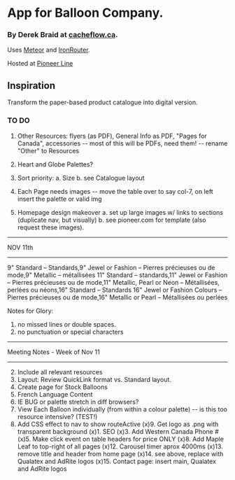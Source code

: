 # App for Balloon Company.  

### By Derek Braid at [cacheflow.ca](http://cacheflow.ca).

Uses [Meteor](http://meteor.com) and [IronRouter](https://github.com/EventedMind/iron-router).

Hosted at [Pioneer Line](http://pioneerline.ca) 

## Inspiration

Transform the paper-based product catalogue into digital version.

### TO DO 


1. Other Resources: flyers (as PDF), General Info as PDF, "Pages for Canada", accessories 
-- most of this will be PDFs, need them!
-- rename "Other" to Resources 

2.  Heart and Globe Palettes?

3.  Sort priority: 
  a.  Size
  b.  see Catalogue layout

4.  Each Page needs images
-- move the table over to say col-7, on left insert the palette or valid img

5.  Homepage design makeover
  a.  set up large images w/ links to sections (duplicate nav, but visually)
  b.  see pioneer.com for template (also request these images).

***************************
  NOV 11th
***************************

9" Standard – Standards,9" Jewel or Fashion – Pierres précieuses ou de mode,9" Metallic – métallisées
11" Standard – standards,11" Jewel or Fashion – Pierres précieuses ou de mode,11" Metallic, Pearl or Neon – Métallisées, perlées ou néons,16" Standard – Standards
16" Jewel or Fashion Colours – Pierres précieuses ou de mode,16" Metallic or Pearl – Métallisées ou perlées


Notes for Glory: 

1.  no missed lines or double spaces. 
2.  no punctuation or special characters




******************************************************
Meeting Notes - Week of Nov 11
******************************************************

2.  Include all relevant resources 
4.  Layout: Review QuickLink format vs. Standard layout.
6.  Create page for Stock Balloons
7.  French Language Content
10. IE BUG or palette stretch in diff browsers?  
11. View Each Balloon individually (from within a colour palette)
  -- is this too resource intensive? (TEST!) 
16. Add CSS effect to nav to show routeActive
(x)9.  Get logo as .png with transparent background
(x)1.  SEO 
(x)3.  Add Western Canada Phone #
(x)5.  Make click event on table headers for price ONLY
(x)8.  Add Maple Leaf to top-right of all pages
(x)12. Carousel timer aprox 4000ms
(x)13. remove title and header from home page
(x)14. see above, replace with Qualatex and AdRite logos
(x)15. Contact page: insert main, Qualatex and AdRite logos 

